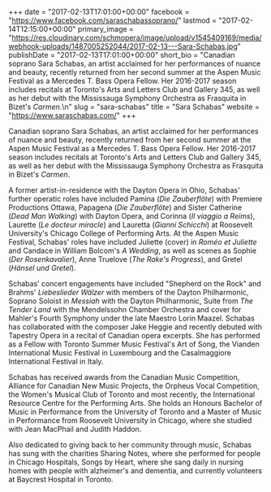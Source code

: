 +++
date = "2017-02-13T17:01:00+00:00"
facebook = "https://www.facebook.com/saraschabassoprano/"
lastmod = "2017-02-14T12:15:00+00:00"
primary_image = "https://res.cloudinary.com/schmopera/image/upload/v1545409169/media/webhook-uploads/1487005252044/2017-02-13---Sara-Schabas.jpg"
publishDate = "2017-02-13T17:01:00+00:00"
short_bio = "Canadian soprano Sara Schabas, an artist acclaimed for her performances of nuance and beauty, recently returned from her second summer at the Aspen Music Festival as a Mercedes T. Bass Opera Fellow. Her 2016-2017 season includes recitals at Toronto&#039;s Arts and Letters Club and Gallery 345, as well as her debut with the Mississauga Symphony Orchestra as Frasquita in Bizet&#039;s *Carmen*.\n"
slug = "sara-schabas"
title = "Sara Schabas"
website = "https://www.saraschabas.com/"
+++

Canadian soprano Sara Schabas, an artist acclaimed for her performances of nuance and beauty, recently returned from her second summer at the Aspen Music Festival as a Mercedes T. Bass Opera Fellow. Her 2016-2017 season includes recitals at Toronto's Arts and Letters Club and Gallery 345, as well as her debut with the Mississauga Symphony Orchestra as Frasquita in Bizet's *Carmen*.

A former artist-in-residence with the Dayton Opera in Ohio, Schabas' further operatic roles have included Pamina (*Die Zauberflöte*) with Premiere Productions Ottawa,  Papagena (*Die Zauberflöte*) and Sister Catherine (*Dead Man Walking*) with Dayton Opera, and Corinna (*Il viaggio a Reims*), Laurette (*Le docteur miracle*) and Lauretta (*Gianni Schicchi*) at Roosevelt University's Chicago College of Performing Arts. At the Aspen Music Festival, Schabas' roles have included Juliette (cover) in *Roméo et Juliette* and Candace in William Bolcom's *A Wedding*, as well as scenes as Sophie (*Der Rosenkavalier*), Anne Truelove (*The Rake's Progress*), and Gretel (*Hänsel und Gretel*).

Schabas’ concert engagements have included "Shepherd on the Rock" and Brahms' *Liebeslieder Wälzer* with members of the Dayton Philharmonic, Soprano Soloist in *Messiah* with the Dayton Philharmonic, Suite from *The Tender Land* with the Mendelssohn Chamber Orchestra and cover for Mahler's Fourth Symphony under the late Maestro Lorin Maazel. Schabas has collaborated with the composer Jake Heggie and recently debuted with Tapestry Opera in a recital of Canadian opera excerpts. She has performed as a Fellow with Toronto Summer Music Festival's Art of Song, the Vianden International Music Festival in Luxembourg and the Casalmaggiore International Festival in Italy.

Schabas has received awards from the Canadian Music Competition, Alliance for Canadian New Music Projects, the Orpheus Vocal Competition, the Women's Musical Club of Toronto and most recently, the International Resource Centre for the Performing Arts. She holds an Honours Bachelor of Music in Performance from the University of Toronto and a Master of Music in Performance from Roosevelt University in Chicago, where she studied with Jean MacPhail and Judith Haddon.

Also dedicated to giving back to her community through music, Schabas has sung with the charities Sharing Notes, where she performed for people in Chicago Hospitals, Songs by Heart, where she sang daily in nursing homes with people with alzheimer's and dementia, and currently volunteers at Baycrest Hospital in Toronto.
